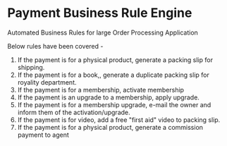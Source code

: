 # Payment Business Rule Engine
Automated Business Rules for large Order Processing Application 

Below rules have been covered -

1. If the payment is for a physical product, generate a packing slip for shipping.
2. If the payment is for a book,, generate a duplicate packing slip for royality department.
3. If the payment is for a membership, activate membership
4. If the payment is an upgrade to a membership, apply upgrade.
5. If the payment is for a membership upgrade, e-mail the owner and inform them of the activation/upgrade.
6. If the payment is for video, add a free "first aid" video to packing slip.
7. If the payment is for a physical product, generate a commission payment to agent






